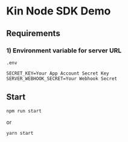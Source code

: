 # Kin Node SDK Demo

## Requirements

### 1) Environment variable for server URL

`.env`

```
SECRET_KEY=Your App Account Secret Key
SERVER_WEBHOOK_SECRET=Your Webhook Secret
```

## Start

```
npm run start
```

or

```
yarn start
```
